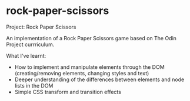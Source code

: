 # rock-paper-scissors
Project: Rock Paper Scissors

An implementation of a Rock Paper Scissors game based on The Odin Project currriculum.

What I've learnt:
- How to implement and manipulate elements through the DOM (creating/removing elements, changing styles and text)
- Deeper understanding of the differences between elements and node lists in the DOM 
- Simple CSS transform and transition effects
